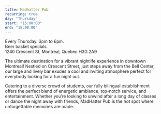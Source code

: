 ```yaml
---
title: Madhatter Pub
recurring: true
day: "Thursday"
start: "15:00:00"
end: "18:00:00"
---
```


Every Thursday. 3pm to 6pm.<br>
Beer basket specials.<br>
1240 Crescent St, Montreal, Quebec H3G 2A9

<!-- more -->

The ultimate destination for a vibrant nightlife experience in downtown Montreal! Nestled on Crescent Street, just steps away from the Bell Center, our large and lively bar exudes a cool and inviting atmosphere perfect for everybody looking for a fun night out.

Catering to a diverse crowd of students, our fully bilingual establishment offers the perfect blend of energetic ambiance, top-notch service, and entertainment. Whether you’re looking to unwind after a long day of classes or dance the night away with friends, MadHatter Pub is the hot spot where unforgettable memories are made.
